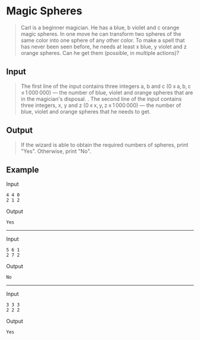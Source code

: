 # Magic Spheres

>Carl is a beginner magician. He has a blue, b violet and c orange magic spheres. In one move he can transform two spheres of the same color into one sphere of any other color. To make a spell that has never been seen before, he needs at least x blue, y violet and z orange spheres. Can he get them (possible, in multiple actions)?

## Input
>The first line of the input contains three integers a, b and c (0 ≤ a, b, c ≤ 1 000 000) — the number of blue, violet and orange spheres that are in the magician's disposal.
>.
>The second line of the input contains three integers, x, y and z (0 ≤ x, y, z ≤ 1 000 000) — the number of blue, violet and orange spheres that he needs to get.

## Output
>If the wizard is able to obtain the required numbers of spheres, print "Yes". Otherwise, print "No".

## Example

Input
```
4 4 0
2 1 2
```

Output
```
Yes
```

---

Input
```
5 6 1
2 7 2
```

Output
```
No
```

---

Input
```
3 3 3
2 2 2
```

Output
```
Yes
```
